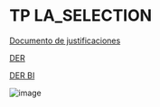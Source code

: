 # TP LA_SELECTION
[Documento de justificaciones](https://docs.google.com/document/d/18kFMr6m4xoxjFtWsFS3HDZZ1Aci3Pl2cfv-5xQu5MdM/edit?tab=t.0)

[DER](https://app.diagrams.net/#G1K1A8aTUYMCSfvHJ-wehqRZgLs6yR8Z5v#%7B%22pageId%22%3A%22AUfVt5vFGkVEHlC1tCSD%22%7D)

[DER BI](https://app.diagrams.net/#G1M3wT6re0eOwJVXzVlKGiVAQIfpygy9_y#%7B%22pageId%22%3A%22fI-oce5dUaRn4_W_6K5n%22%7D)

![image](https://github.com/user-attachments/assets/f6e5a3ba-714f-4e6a-b895-594ddd915a27)
